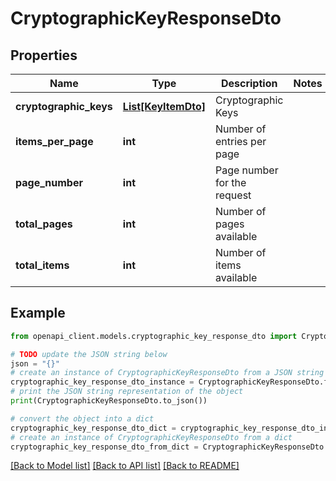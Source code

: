 # CryptographicKeyResponseDto


## Properties

Name | Type | Description | Notes
------------ | ------------- | ------------- | -------------
**cryptographic_keys** | [**List[KeyItemDto]**](KeyItemDto.md) | Cryptographic Keys | 
**items_per_page** | **int** | Number of entries per page | 
**page_number** | **int** | Page number for the request | 
**total_pages** | **int** | Number of pages available | 
**total_items** | **int** | Number of items available | 

## Example

```python
from openapi_client.models.cryptographic_key_response_dto import CryptographicKeyResponseDto

# TODO update the JSON string below
json = "{}"
# create an instance of CryptographicKeyResponseDto from a JSON string
cryptographic_key_response_dto_instance = CryptographicKeyResponseDto.from_json(json)
# print the JSON string representation of the object
print(CryptographicKeyResponseDto.to_json())

# convert the object into a dict
cryptographic_key_response_dto_dict = cryptographic_key_response_dto_instance.to_dict()
# create an instance of CryptographicKeyResponseDto from a dict
cryptographic_key_response_dto_from_dict = CryptographicKeyResponseDto.from_dict(cryptographic_key_response_dto_dict)
```
[[Back to Model list]](../README.md#documentation-for-models) [[Back to API list]](../README.md#documentation-for-api-endpoints) [[Back to README]](../README.md)


